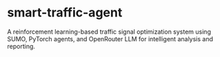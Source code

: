# smart-traffic-agent
A reinforcement learning-based traffic signal optimization system using SUMO, PyTorch agents, and OpenRouter LLM for intelligent analysis and reporting.

